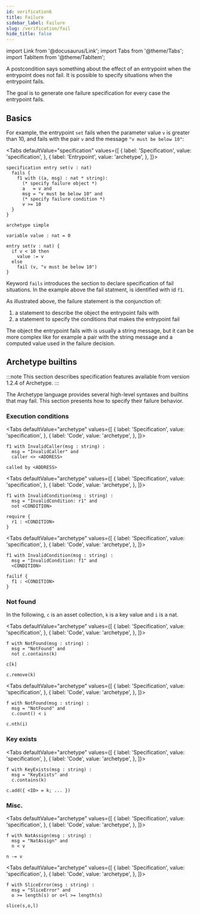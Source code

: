 ```yaml
---
id: verification6
title: Failure
sidebar_label: Failure
slug: /verification/fail
hide_title: false
---
```

import Link from '@docusaurus/Link';
import Tabs from '@theme/Tabs';
import TabItem from '@theme/TabItem';

A <Link to='/docs/verification/postcondition'>postcondition</Link> says something about the effect of an entrypoint when the entrypoint does not fail. It is possible to specify situations when the entrypoint fails.

The goal is to generate one failure specification for every case the entrypoint fails.

## Basics

For example, the entrypoint `set` fails when the parameter value `v` is greater than 10, and fails with the pair `v` and the message `"v must be below 10"`:

<Tabs
  defaultValue="specification"
  values={[
    { label: 'Specification', value: 'specification', },
    { label: 'Entrypoint', value: 'archetype', },
  ]}>

<TabItem value="specification">

```archetype
specification entry set(v : nat)
  fails {
    f1 with ((a, msg) : nat * string):
      (* specify failure object *)
      a   = v and
      msg = "v must be below 10" and
      (* specify failure condition *)
      v >= 10
  }
}
```

</TabItem>

<TabItem value="archetype">

```archetype
archetype simple

variable value : nat = 0

entry set(v : nat) {
  if v < 10 then
    value := v
  else
    fail (v, "v must be below 10")
}
```

</TabItem>
</Tabs>

Keyword `fails` introduces the section to declare specification of fail situations. In the example above the fail statment, is identified with id `f1`.

As illustrated above, the failure statement is the conjunction of:
1. a statement to describe the object the entrypoint fails with
2. a statement to specify the conditions that makes the entrypoint fail

The object the entrypoint fails with is usually a string message, but it can be more complex like for example a pair with the string message and a computed value used in the failure decision.

 ## Archetype builtins

:::note
This section describes specification features available from version 1.2.4 of Archetype.
:::

The Archetype language provides several high-level syntaxes and builtins that may fail. This section presents how to specify their failure behavior.

### Execution conditions

<Tabs
  defaultValue="archetype"
  values={[
    { label: 'Specification', value: 'specification', },
    { label: 'Code', value: 'archetype', },
  ]}>

<TabItem value="specification">

```archetype
f1 with InvalidCaller(msg : string) :
  msg = "InvalidCaller" and
  caller <> <ADDRESS>
```

</TabItem>

<TabItem value="archetype">

```archetype
called by <ADDRESS>
```

</TabItem>
</Tabs>

<Tabs
  defaultValue="archetype"
  values={[
    { label: 'Specification', value: 'specification', },
    { label: 'Code', value: 'archetype', },
  ]}>

<TabItem value="specification">

```archetype
f1 with InvalidCondition(msg : string) :
  msg = "InvalidCondition: r1" and
  not <CONDITION>
```

</TabItem>

<TabItem value="archetype">

```archetype
require {
  r1 : <CONDITION>
}
```

</TabItem>
</Tabs>

<Tabs
  defaultValue="archetype"
  values={[
    { label: 'Specification', value: 'specification', },
    { label: 'Code', value: 'archetype', },
  ]}>

<TabItem value="specification">

```archetype
f1 with InvalidCondition(msg : string) :
  msg = "InvalidCondition: f1" and
  <CONDITION>
```

</TabItem>

<TabItem value="archetype">

```archetype
failif {
  f1 : <CONDITION>
}
```

</TabItem>
</Tabs>

### Not found

In the following, `c` is an asset collection, `k` is a key value and `i` is a nat.

<Tabs
  defaultValue="archetype"
  values={[
    { label: 'Specification', value: 'specification', },
    { label: 'Code', value: 'archetype', },
  ]}>

<TabItem value="specification">

```archetype
f with NotFound(msg : string) :
  msg = "NotFound" and
  not c.contains(k)
```

</TabItem>

<TabItem value="archetype">

```archetype
c[k]
```

```archetype
c.remove(k)
```

</TabItem>
</Tabs>

<Tabs
  defaultValue="archetype"
  values={[
    { label: 'Specification', value: 'specification', },
    { label: 'Code', value: 'archetype', },
  ]}>

<TabItem value="specification">

```archetype
f with NotFound(msg : string) :
  msg = "NotFound" and
  c.count() < i
```

</TabItem>

<TabItem value="archetype">

```archetype
c.nth(i)
```

</TabItem>
</Tabs>

### Key exists

<Tabs
  defaultValue="archetype"
  values={[
    { label: 'Specification', value: 'specification', },
    { label: 'Code', value: 'archetype', },
  ]}>

<TabItem value="specification">

```archetype
f with KeyExists(msg : string) :
  msg = "KeyExists" and
  c.contains(k)
```

</TabItem>

<TabItem value="archetype">

```archetype
c.add({ <ID> = k; ... })
```

</TabItem>
</Tabs>

### Misc.

<Tabs
  defaultValue="archetype"
  values={[
    { label: 'Specification', value: 'specification', },
    { label: 'Code', value: 'archetype', },
  ]}>

<TabItem value="specification">

```archetype
f with NatAssign(msg : string) :
  msg = "NatAssign" and
  n < v
```

</TabItem>

<TabItem value="archetype">

```archetype
n -= v
```

</TabItem>
</Tabs>

<Tabs
  defaultValue="archetype"
  values={[
    { label: 'Specification', value: 'specification', },
    { label: 'Code', value: 'archetype', },
  ]}>

<TabItem value="specification">

```archetype
f with SliceError(msg : string) :
  msg = "SliceError" and
  o >= length(s) or o+l >= length(s)
```

</TabItem>

<TabItem value="archetype">

```archetype
slice(s,o,l)
```

</TabItem>
</Tabs>
